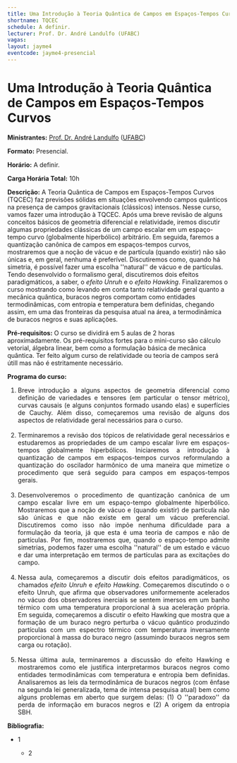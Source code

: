 ```yaml
---
title: Uma Introdução à Teoria Quântica de Campos em Espaços-Tempos Curvos
shortname: TQCEC
schedule: A definir.
lecturer: Prof. Dr. André Landulfo (UFABC)
vagas:
layout: jayme4
eventcode: jayme4-presencial
---
```


# Uma Introdução à Teoria Quântica de Campos em Espaços-Tempos Curvos

**Ministrantes:** [Prof. Dr. André Landulfo](http://lattes.cnpq.br/2705752886744456) ([UFABC](https://www.ufabc.edu.br/))

**Formato:** Presencial.

**Horário:** A definir.

**Carga Horária Total:** 10h

**Descrição:** A Teoria Quântica de Campos em Espaços-Tempos Curvos (TQCEC) faz previsões sólidas em
situações envolvendo campos quânticos na presença de campos gravitacionais (clássicos) intensos. Nesse curso, vamos fazer uma introdução à TQCEC. Após uma breve revisão de alguns conceitos básicos de geometria diferencial e relatividade, iremos discutir algumas propriedades clássicas de um campo escalar em um espaço-tempo curvo (globalmente hiperbólico) arbitrário. Em seguida, faremos a quantização canônica de campos em espaços-tempos curvos, mostraremos que a noção de vácuo e de partícula (quando existir) não são únicas e, em geral, nenhuma é preferível.
Discutiremos como, quando há simetria, é possível fazer uma escolha ''natural'' de vácuo e de partículas. Tendo desenvolvido o formalismo geral, discutiremos dois efeitos paradigmáticos, a saber, o <i>efeito Unruh</i> e o <i>efeito Hawking</i>. Finalizaremos o curso mostrando como levando em
conta tanto relatividade geral quanto a mecânica quântica, buracos negros comportam como
entidades termodinâmicas, com entropia e temperatura bem definidas, chegando assim, em uma
das fronteiras da pesquisa atual na área, a termodinâmica de buracos negros e suas aplicações.

**Pré-requisitos:**  O curso se dividirá em 5 aulas de 2 horas aproximadamente. Os pré-requisitos fortes para o mini-curso são cálculo vetorial, álgebra linear, bem como a formulação básica de mecânica quântica. Ter feito algum curso de relatividade ou teoria de campos será útill mas não é estritamente necessário.

**Programa do curso:**
<div style="text-align: justify">
 <ol>
  <li>Breve introdução a alguns aspectos de geometria diferencial como definição de variedades
    e tensores (em particular o tensor métrico), curvas causais (e alguns conjuntos formado usando elas) e superfícies de Cauchy. Além disso, começaremos uma revisão de alguns dos aspectos de relatividade geral necessários para o curso.</li> <br>
  
  <li>Terminaremos a revisão dos tópicos de relatividade geral necessários e estudaremos as
    propriedades de um campo escalar livre em espaços-tempos globalmente hiperbólicos. Iniciaremos
    a introdução à quantização de campos em espaços-tempos curvos reformulando a quantização do oscilador harmônico de uma maneira que mimetize o procedimento que será seguido para campos em espaços-tempos gerais.</li> <br>
  
  <li>Desenvolveremos o procedimento de quantização canônica de um campo escalar livre
    em um espaço-tempo globalmente hiperbólico. Mostraremos que a noção de vácuo e (quando
    existir) de partícula não são únicas e que não existe em geral um vácuo preferencial. Discutiremos
    como isso não impõe nenhuma dificuldade para a formulação da teoria, já que esta é uma teoria de
    campos e não de partículas. Por fim, mostraremos que, quando o espaço-tempo admite simetrias,
    podemos fazer uma escolha ''natural'' de um estado e vácuo e dar uma interpretação em termos
    de partículas para as excitações do campo.</li> <br>
  
  <li>Nessa aula, começaremos a discutir dois efeitos paradigmáticos, os chamados <i>efeito Unruh</i> e <i>efeito Hawking</i>. Começaremos discutindo o o efeito Unruh, que afirma que observadores
    uniformemente acelerados no vácuo dos observadores inerciais se sentem imersos em um banho térmico com uma temperatura proporcional à sua aceleração própria. Em seguida, começaremos a discutir o efeito Hawking que mostra que a formação de um buraco negro perturba o vácuo
    quântico produzindo partículas com um espectro térmico com temperatura inversamente proporcional à massa do buraco negro (assumindo buracos negros sem carga ou rotação).</li> <br>
  
  <li>Nessa última aula, terminaremos a discussão do efeito Hawking e mostraremos como
    ele justifica interpretarmos buracos negros como entidades termodinâmicas com temperatura e
    entropia bem definidas. Analisaremos as leis da termodinâmica de buracos negros (com ênfase
    na segunda lei generalizada, tema de intensa pesquisa atual) bem como alguns problemas em
    aberto que surgem delas: (1) O ''paradoxo'' da perda de  informação em buracos negros e (2) A
    origem da entropia SBH.</li>
 </ol>
</div>

**Bibliografia:**


<div style="text-align: justify">
 <ul>
  <li>1</li>
  <ul>
   <li>2</li>
  </ul>
 </ul>
</div>
